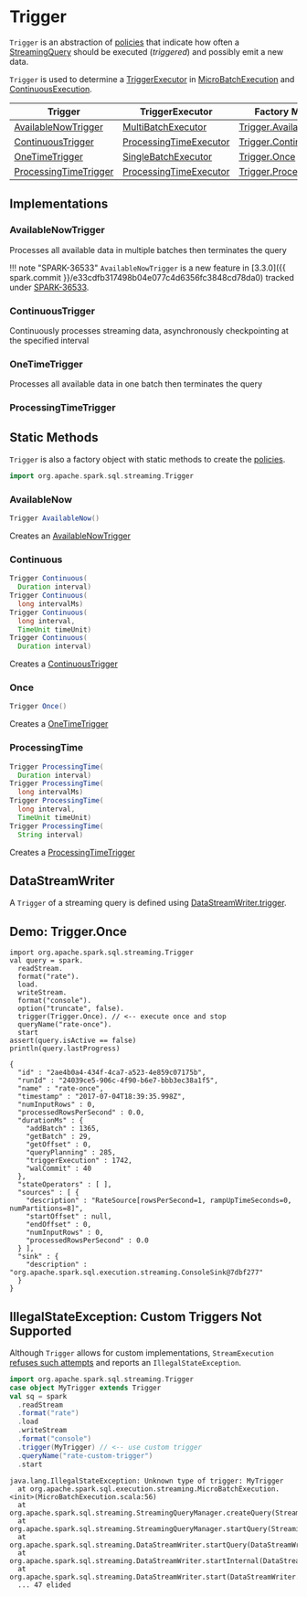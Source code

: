 # Trigger

`Trigger` is an abstraction of [policies](#implementations) that indicate how often a [StreamingQuery](StreamingQuery.md) should be executed (_triggered_) and possibly emit a new data.

`Trigger` is used to determine a [TriggerExecutor](TriggerExecutor.md) in [MicroBatchExecution](micro-batch-execution/MicroBatchExecution.md#triggerExecutor) and [ContinuousExecution](continuous-execution/ContinuousExecution.md#triggerExecutor).

Trigger  | TriggerExecutor | Factory Method
---------|-----------------|---------------
 [AvailableNowTrigger](#AvailableNowTrigger) | [MultiBatchExecutor](TriggerExecutor.md#MultiBatchExecutor) | [Trigger.AvailableNow](#AvailableNow)
 [ContinuousTrigger](#ContinuousTrigger) | [ProcessingTimeExecutor](TriggerExecutor.md#ProcessingTimeExecutor) | [Trigger.Continuous](#Continuous)
 [OneTimeTrigger](#OneTimeTrigger) | [SingleBatchExecutor](TriggerExecutor.md#SingleBatchExecutor) | [Trigger.Once](#Once)
 [ProcessingTimeTrigger](#ProcessingTimeTrigger) | [ProcessingTimeExecutor](TriggerExecutor.md#ProcessingTimeExecutor) | [Trigger.ProcessingTime](#ProcessingTime)

## Implementations

### <span id="AvailableNowTrigger"> AvailableNowTrigger

Processes all available data in multiple batches then terminates the query

!!! note "SPARK-36533"
    `AvailableNowTrigger` is a new feature in [3.3.0]({{ spark.commit }}/e33cdfb317498b04e077c4d6356fc3848cd78da0) tracked under [SPARK-36533](https://issues.apache.org/jira/browse/SPARK-36533).

### <span id="ContinuousTrigger"> ContinuousTrigger

Continuously processes streaming data, asynchronously checkpointing at the specified interval

### <span id="OneTimeTrigger"> OneTimeTrigger

Processes all available data in one batch then terminates the query

### <span id="ProcessingTimeTrigger"> ProcessingTimeTrigger

## Static Methods

`Trigger` is also a factory object with static methods to create the [policies](#implementations).

```scala
import org.apache.spark.sql.streaming.Trigger
```

### <span id="AvailableNow"> AvailableNow

```java
Trigger AvailableNow()
```

Creates an [AvailableNowTrigger](#AvailableNowTrigger)

### <span id="Continuous"> Continuous

```java
Trigger Continuous(
  Duration interval)
Trigger Continuous(
  long intervalMs)
Trigger Continuous(
  long interval,
  TimeUnit timeUnit)
Trigger Continuous(
  Duration interval)
```

Creates a [ContinuousTrigger](#ContinuousTrigger)

### <span id="Once"> Once

```java
Trigger Once()
```

Creates a [OneTimeTrigger](#OneTimeTrigger)

### <span id="ProcessingTime"> ProcessingTime

```java
Trigger ProcessingTime(
  Duration interval)
Trigger ProcessingTime(
  long intervalMs)
Trigger ProcessingTime(
  long interval,
  TimeUnit timeUnit)
Trigger ProcessingTime(
  String interval)
```

Creates a [ProcessingTimeTrigger](#ProcessingTimeTrigger)

## <span id="DataStreamWriter"> DataStreamWriter

A `Trigger` of a streaming query is defined using [DataStreamWriter.trigger](DataStreamWriter.md#trigger).

## Demo: Trigger.Once

```text
import org.apache.spark.sql.streaming.Trigger
val query = spark.
  readStream.
  format("rate").
  load.
  writeStream.
  format("console").
  option("truncate", false).
  trigger(Trigger.Once). // <-- execute once and stop
  queryName("rate-once").
  start
assert(query.isActive == false)
println(query.lastProgress)
```

```text
{
  "id" : "2ae4b0a4-434f-4ca7-a523-4e859c07175b",
  "runId" : "24039ce5-906c-4f90-b6e7-bbb3ec38a1f5",
  "name" : "rate-once",
  "timestamp" : "2017-07-04T18:39:35.998Z",
  "numInputRows" : 0,
  "processedRowsPerSecond" : 0.0,
  "durationMs" : {
    "addBatch" : 1365,
    "getBatch" : 29,
    "getOffset" : 0,
    "queryPlanning" : 285,
    "triggerExecution" : 1742,
    "walCommit" : 40
  },
  "stateOperators" : [ ],
  "sources" : [ {
    "description" : "RateSource[rowsPerSecond=1, rampUpTimeSeconds=0, numPartitions=8]",
    "startOffset" : null,
    "endOffset" : 0,
    "numInputRows" : 0,
    "processedRowsPerSecond" : 0.0
  } ],
  "sink" : {
    "description" : "org.apache.spark.sql.execution.streaming.ConsoleSink@7dbf277"
  }
}
```

## IllegalStateException: Custom Triggers Not Supported

Although `Trigger` allows for custom implementations, `StreamExecution` [refuses such attempts](StreamExecution.md#triggerExecutor) and reports an `IllegalStateException`.

```scala
import org.apache.spark.sql.streaming.Trigger
case object MyTrigger extends Trigger
val sq = spark
  .readStream
  .format("rate")
  .load
  .writeStream
  .format("console")
  .trigger(MyTrigger) // <-- use custom trigger
  .queryName("rate-custom-trigger")
  .start
```

```text
java.lang.IllegalStateException: Unknown type of trigger: MyTrigger
  at org.apache.spark.sql.execution.streaming.MicroBatchExecution.<init>(MicroBatchExecution.scala:56)
  at org.apache.spark.sql.streaming.StreamingQueryManager.createQuery(StreamingQueryManager.scala:279)
  at org.apache.spark.sql.streaming.StreamingQueryManager.startQuery(StreamingQueryManager.scala:326)
  at org.apache.spark.sql.streaming.DataStreamWriter.startQuery(DataStreamWriter.scala:427)
  at org.apache.spark.sql.streaming.DataStreamWriter.startInternal(DataStreamWriter.scala:406)
  at org.apache.spark.sql.streaming.DataStreamWriter.start(DataStreamWriter.scala:249)
  ... 47 elided
```
